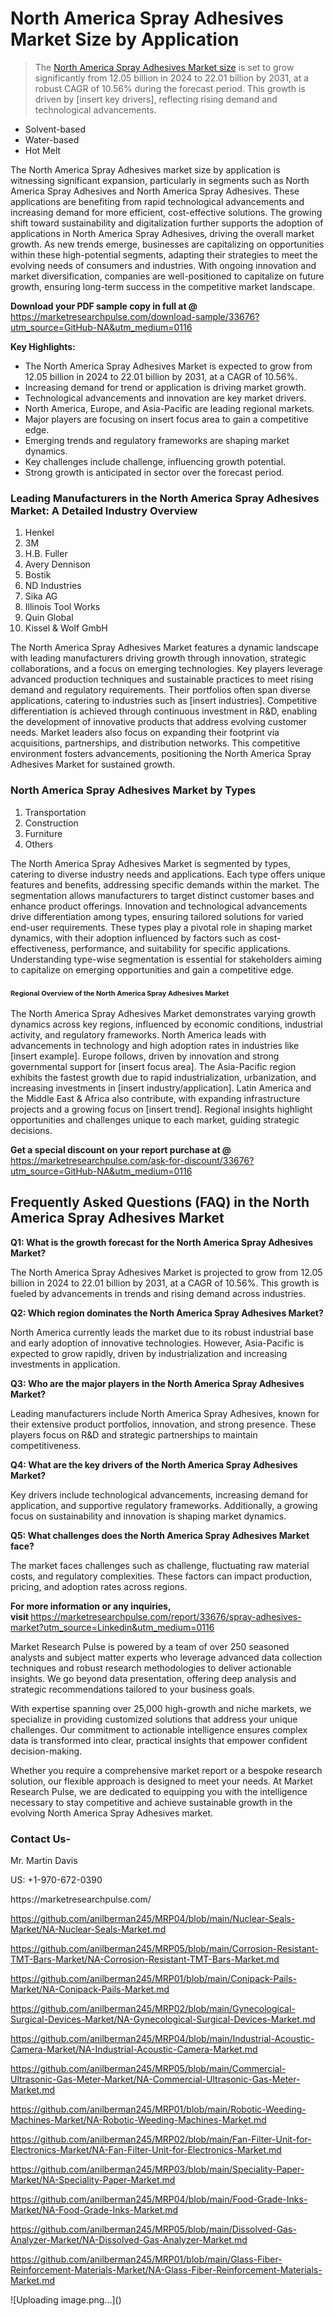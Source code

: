 <h1>North America Spray Adhesives Market&nbsp;Size by Application</h1><blockquote><p>The <a href="https://marketresearchpulse.com/download-sample/33676?utm_source=GitHub-NA&amp;utm_medium=0116">North America Spray Adhesives Market size</a> is set to grow significantly from 12.05 billion in 2024 to 22.01 billion by 2031, at a robust CAGR of 10.56% during the forecast period. This growth is driven by [insert key drivers], reflecting rising demand and technological advancements.</p></blockquote><ul><li>Solvent-based<li> Water-based<li> Hot Melt</li></ul><p>The North America Spray Adhesives market size by application is witnessing significant expansion, particularly in segments such as North America Spray Adhesives and North America Spray Adhesives. These applications are benefiting from rapid technological advancements and increasing demand for more efficient, cost-effective solutions. The growing shift toward sustainability and digitalization further supports the adoption of applications in North America Spray Adhesives, driving the overall market growth. As new trends emerge, businesses are capitalizing on opportunities within these high-potential segments, adapting their strategies to meet the evolving needs of consumers and industries. With ongoing innovation and market diversification, companies are well-positioned to capitalize on future growth, ensuring long-term success in the competitive market landscape.</p><p><strong>Download your PDF sample copy in full at @ </strong><a href="https://marketresearchpulse.com/download-sample/33676?utm_source=GitHub-NA&amp;utm_medium=0116">https://marketresearchpulse.com/download-sample/33676?utm_source=GitHub-NA&amp;utm_medium=0116</a></p><p><strong>Key Highlights: </strong></p><ul><li>The North America Spray Adhesives Market is expected to grow from 12.05 billion in 2024 to 22.01 billion by 2031, at a CAGR of 10.56%.</li><li>Increasing demand for trend or application is driving market growth.</li><li>Technological advancements and innovation are key market drivers.</li><li>North America, Europe, and Asia-Pacific are leading regional markets.</li><li>Major players are focusing on insert focus area to gain a competitive edge.</li><li>Emerging trends and regulatory frameworks are shaping market dynamics.</li><li>Key challenges include challenge, influencing growth potential.</li><li>Strong growth is anticipated in sector over the forecast period.</li></ul><h3>Leading Manufacturers in the North America Spray Adhesives Market: A Detailed Industry Overview</h3><ol><li>Henkel</li><li>3M</li><li>H.B. Fuller</li><li>Avery Dennison</li><li>Bostik</li><li>ND Industries</li><li>Sika AG</li><li>Illinois Tool Works</li><li>Quin Global</li><li>Kissel & Wolf GmbH</li></ol><div class="flex max-w-full flex-col flex-grow"><div class="min-h-8 text-message flex w-full flex-col items-end gap-2 whitespace-normal break-words [.text-message+&amp;]:mt-5" dir="auto" data-message-author-role="assistant" data-message-id="fd8432e4-4910-450d-b182-61b7bfb0a01f" data-message-model-slug="gpt-4o"><div class="flex w-full flex-col gap-1 empty:hidden first:pt-[3px]"><div class="markdown prose w-full break-words dark:prose-invert light"><p>The North America Spray Adhesives Market features a dynamic landscape with leading manufacturers driving growth through innovation, strategic collaborations, and a focus on emerging technologies. Key players leverage advanced production techniques and sustainable practices to meet rising demand and regulatory requirements. Their portfolios often span diverse applications, catering to industries such as [insert industries]. Competitive differentiation is achieved through continuous investment in R&amp;D, enabling the development of innovative products that address evolving customer needs. Market leaders also focus on expanding their footprint via acquisitions, partnerships, and distribution networks. This competitive environment fosters advancements, positioning the North America Spray Adhesives Market for sustained growth.</p></div></div></div></div><h3>North America Spray Adhesives Market by Types</h3><ol><li>Transportation<li> Construction<li> Furniture<li> Others</li></ol><div class="flex max-w-full flex-col flex-grow"><div class="min-h-8 text-message flex w-full flex-col items-end gap-2 whitespace-normal break-words [.text-message+&amp;]:mt-5" dir="auto" data-message-author-role="assistant" data-message-id="084470be-0bb7-4664-bddf-5156b4f41249" data-message-model-slug="gpt-4o-mini"><div class="flex w-full flex-col gap-1 empty:hidden first:pt-[3px]"><div class="markdown prose w-full break-words dark:prose-invert light"><p>The North America Spray Adhesives Market is segmented by types, catering to diverse industry needs and applications. Each type offers unique features and benefits, addressing specific demands within the market. The segmentation allows manufacturers to target distinct customer bases and enhance product offerings. Innovation and technological advancements drive differentiation among types, ensuring tailored solutions for varied end-user requirements. These types play a pivotal role in shaping market dynamics, with their adoption influenced by factors such as cost-effectiveness, performance, and suitability for specific applications. Understanding type-wise segmentation is essential for stakeholders aiming to capitalize on emerging opportunities and gain a competitive edge.</p></div></div></div></div><h3><span style="font-size: 11px;">Regional Overview of the North America Spray Adhesives Market</span></h3><div class="flex max-w-full flex-col flex-grow"><div class="min-h-8 text-message flex w-full flex-col items-end gap-2 whitespace-normal break-words [.text-message+&amp;]:mt-5" dir="auto" data-message-author-role="assistant" data-message-id="e9038762-ce64-4e30-91c9-9bd413514231" data-message-model-slug="gpt-4o-mini"><div class="flex w-full flex-col gap-1 empty:hidden first:pt-[3px]"><div class="markdown prose w-full break-words dark:prose-invert light"><p>The North America Spray Adhesives Market demonstrates varying growth dynamics across key regions, influenced by economic conditions, industrial activity, and regulatory frameworks. North America leads with advancements in technology and high adoption rates in industries like [insert example]. Europe follows, driven by innovation and strong governmental support for [insert focus area]. The Asia-Pacific region exhibits the fastest growth due to rapid industrialization, urbanization, and increasing investments in [insert industry/application]. Latin America and the Middle East &amp; Africa also contribute, with expanding infrastructure projects and a growing focus on [insert trend]. Regional insights highlight opportunities and challenges unique to each market, guiding strategic decisions.</p></div></div></div></div><p><strong>Get a special discount on your report purchase at @ </strong><a href="https://marketresearchpulse.com/ask-for-discount/33676?utm_source=GitHub-NA&amp;utm_medium=0116">https://marketresearchpulse.com/ask-for-discount/33676?utm_source=GitHub-NA&amp;utm_medium=0116</a></p><h2>Frequently Asked Questions (FAQ) in the North America Spray Adhesives Market</h2><p><strong>Q1: What is the growth forecast for the North America Spray Adhesives Market?</strong></p><p>The North America Spray Adhesives Market is projected to grow from 12.05 billion in 2024 to 22.01 billion by 2031, at a CAGR of 10.56%. This growth is fueled by advancements in trends and rising demand across industries.</p><p><strong>Q2: Which region dominates the North America Spray Adhesives Market?</strong></p><p>North America currently leads the market due to its robust industrial base and early adoption of innovative technologies. However, Asia-Pacific is expected to grow rapidly, driven by industrialization and increasing investments in application.</p><p><strong>Q3: Who are the major players in the North America Spray Adhesives Market?</strong></p><p>Leading manufacturers include North America Spray Adhesives, known for their extensive product portfolios, innovation, and strong presence. These players focus on R&amp;D and strategic partnerships to maintain competitiveness.</p><p><strong>Q4: What are the key drivers of the North America Spray Adhesives Market?</strong></p><p>Key drivers include technological advancements, increasing demand for application, and supportive regulatory frameworks. Additionally, a growing focus on sustainability and innovation is shaping market dynamics.</p><p><strong>Q5: What challenges does the North America Spray Adhesives Market face?</strong></p><p>The market faces challenges such as challenge, fluctuating raw material costs, and regulatory complexities. These factors can impact production, pricing, and adoption rates across regions.</p><p><strong>For more information or any inquiries, visit&nbsp;</strong><a href="https://marketresearchpulse.com/report/33676/spray-adhesives-market?utm_source=Linkedin&utm_medium=0116">https://marketresearchpulse.com/report/33676/spray-adhesives-market?utm_source=Linkedin&utm_medium=0116</a></p><p>Market Research Pulse is powered by a team of over 250 seasoned analysts and subject matter experts who leverage advanced data collection techniques and robust research methodologies to deliver actionable insights. We go beyond data presentation, offering deep analysis and strategic recommendations tailored to your business goals.</p><p>With expertise spanning over 25,000 high-growth and niche markets, we specialize in providing customized solutions that address your unique challenges. Our commitment to actionable intelligence ensures complex data is transformed into clear, practical insights that empower confident decision-making.</p><p>Whether you require a comprehensive market report or a bespoke research solution, our flexible approach is designed to meet your needs. At Market Research Pulse, we are dedicated to equipping you with the intelligence necessary to stay competitive and achieve sustainable growth in the evolving North America Spray Adhesives market.</p><h3><strong>Contact Us-</strong></h3><p>Mr. Martin Davis</p><p>US: +1-970-672-0390</p><p>https://marketresearchpulse.com/</p><p><a href="https://github.com/anilberman245/MRP04/blob/main/Nuclear-Seals-Market/NA-Nuclear-Seals-Market.md">https://github.com/anilberman245/MRP04/blob/main/Nuclear-Seals-Market/NA-Nuclear-Seals-Market.md</a></p><p><a href="https://github.com/anilberman245/MRP05/blob/main/Corrosion-Resistant-TMT-Bars-Market/NA-Corrosion-Resistant-TMT-Bars-Market.md">https://github.com/anilberman245/MRP05/blob/main/Corrosion-Resistant-TMT-Bars-Market/NA-Corrosion-Resistant-TMT-Bars-Market.md</a></p><p><a href="https://github.com/anilberman245/MRP01/blob/main/Conipack-Pails-Market/NA-Conipack-Pails-Market.md">https://github.com/anilberman245/MRP01/blob/main/Conipack-Pails-Market/NA-Conipack-Pails-Market.md</a></p><p><a href="https://github.com/anilberman245/MRP02/blob/main/Gynecological-Surgical-Devices-Market/NA-Gynecological-Surgical-Devices-Market.md">https://github.com/anilberman245/MRP02/blob/main/Gynecological-Surgical-Devices-Market/NA-Gynecological-Surgical-Devices-Market.md</a></p><p><a href="https://github.com/anilberman245/MRP04/blob/main/Industrial-Acoustic-Camera-Market/NA-Industrial-Acoustic-Camera-Market.md">https://github.com/anilberman245/MRP04/blob/main/Industrial-Acoustic-Camera-Market/NA-Industrial-Acoustic-Camera-Market.md</a></p><p><a href="https://github.com/anilberman245/MRP05/blob/main/Commercial-Ultrasonic-Gas-Meter-Market/NA-Commercial-Ultrasonic-Gas-Meter-Market.md">https://github.com/anilberman245/MRP05/blob/main/Commercial-Ultrasonic-Gas-Meter-Market/NA-Commercial-Ultrasonic-Gas-Meter-Market.md</a></p><p><a href="https://github.com/anilberman245/MRP01/blob/main/Robotic-Weeding-Machines-Market/NA-Robotic-Weeding-Machines-Market.md">https://github.com/anilberman245/MRP01/blob/main/Robotic-Weeding-Machines-Market/NA-Robotic-Weeding-Machines-Market.md</a></p><p><a href="https://github.com/anilberman245/MRP02/blob/main/Fan-Filter-Unit-for-Electronics-Market/NA-Fan-Filter-Unit-for-Electronics-Market.md">https://github.com/anilberman245/MRP02/blob/main/Fan-Filter-Unit-for-Electronics-Market/NA-Fan-Filter-Unit-for-Electronics-Market.md</a></p><p><a href="https://github.com/anilberman245/MRP03/blob/main/Speciality-Paper-Market/NA-Speciality-Paper-Market.md">https://github.com/anilberman245/MRP03/blob/main/Speciality-Paper-Market/NA-Speciality-Paper-Market.md</a></p><p><a href="https://github.com/anilberman245/MRP04/blob/main/Food-Grade-Inks-Market/NA-Food-Grade-Inks-Market.md">https://github.com/anilberman245/MRP04/blob/main/Food-Grade-Inks-Market/NA-Food-Grade-Inks-Market.md</a></p><p><a href="https://github.com/anilberman245/MRP05/blob/main/Dissolved-Gas-Analyzer-Market/NA-Dissolved-Gas-Analyzer-Market.md">https://github.com/anilberman245/MRP05/blob/main/Dissolved-Gas-Analyzer-Market/NA-Dissolved-Gas-Analyzer-Market.md</a></p><p><a href="https://github.com/anilberman245/MRP01/blob/main/Glass-Fiber-Reinforcement-Materials-Market/NA-Glass-Fiber-Reinforcement-Materials-Market.md">https://github.com/anilberman245/MRP01/blob/main/Glass-Fiber-Reinforcement-Materials-Market/NA-Glass-Fiber-Reinforcement-Materials-Market.md</a></p>
![Uploading image.png…]()
